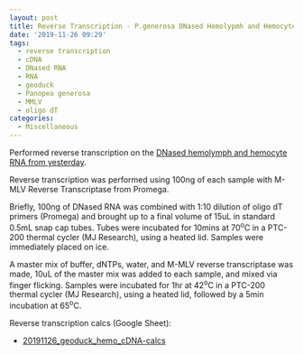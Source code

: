```yaml
---
layout: post
title: Reverse Transcription - P.generosa DNased Hemolypmh and Hemocyte RNA from 20191125
date: '2019-11-26 09:29'
tags:
  - reverse transcription
  - cDNA
  - DNased RNA
  - RNA
  - geoduck
  - Panopea generosa
  - MMLV
  - oligo dT
categories:
  - Miscellaneous
---
```

Performed reverse transcription on the [DNased hemolymph and hemocyte RNA from yesterday](https://robertslab.github.io/sams-notebook/2019/11/25/RNA-Isolation-and-Quantification-Geoduck-hemolymph-and-hemocyte-samples.html).

Reverse transcription was performed using 100ng of each sample with M-MLV Reverse Transcriptase from Promega.

Briefly, 100ng of DNased RNA was combined with 1:10 dilution of oligo dT primers (Promega) and brought up to a final volume of 15uL in standard 0.5mL snap cap tubes. Tubes were incubated for 10mins at 70<sup>o</sup>C in a PTC-200 thermal cycler (MJ Research), using a heated lid. Samples were immediately placed on ice.

A master mix of buffer, dNTPs, water, and M-MLV reverse transcriptase was made, 10uL of the master mix was added to each sample, and mixed via finger flicking. Samples were incubated for 1hr at 42<sup>o</sup>C in a PTC-200 thermal cycler (MJ Research), using a heated lid, followed by a 5min incubation at 65<sup>o</sup>C.

Reverse transcription calcs (Google Sheet):

- [20191126_geoduck_hemo_cDNA-calcs](https://docs.google.com/spreadsheets/d/1gzXoUYoJbOdBXwYH_KABzw88cX_YxcPCFMaHx_SC_Os/edit?usp=sharing)
